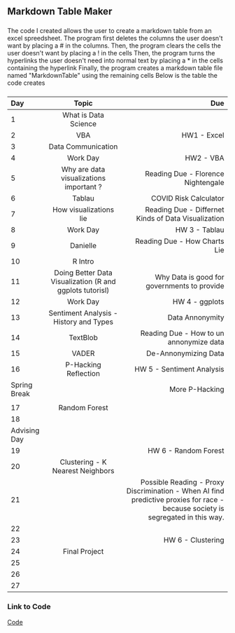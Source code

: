 ## Markdown Table Maker
###
The code I created allows the user to create a markdown table from an excel spreedsheet.
The program first deletes the columns the user doesn't want by placing a # in the columns. 
Then, the program clears the cells the user doesn't want by placing a ! in the cells
Then, the program turns the hyperlinks the user doesn't need into normal text by placing a * in the cells containing the hyperlink
Finally, the program creates a markdown table file named "MarkdownTable" using the remaining cells
Below is the table the code creates
###
Day|Topic|Due
|:---- |:----:| ----:|
1|What is Data Science |
2|VBA|HW1 - Excel
3|Data Communication|
4|Work Day|HW2 - VBA
5|Why are data visualizations important ?|Reading Due - Florence Nightengale
6|Tablau|COVID Risk Calculator
7|How visualizations lie|Reading Due - Differnet Kinds of Data Visualization
8|Work Day|HW 3 - Tablau
9|Danielle|Reading Due - How Charts Lie
10|R Intro|
11| Doing Better Data Visualization (R and ggplots tutorisl)|Why Data is good for governments to provide
12|Work Day|HW 4 - ggplots
13|Sentiment Analysis - History and Types|Data Annonymity
14|TextBlob|Reading Due - How to un annonymize data
15|VADER|De-Annonymizing Data
16| P-Hacking Reflection|HW 5 - Sentiment Analysis
Spring Break||More P-Hacking
||
17|Random Forest|
18||
Advising Day||
19||HW 6 - Random Forest
20|Clustering - K Nearest Neighbors|
21||Possible Reading - Proxy Discrimination - When AI find predictive proxies for race - because society is segregated in this way. 
22||
23||HW 6 - Clustering
24|Final Project|
25||
26||
27||
### Link to Code
[Code](https://github.com/Violagameboy/AdvancedDataScience/blob/gh-pages/Markdown/Code.txt)
